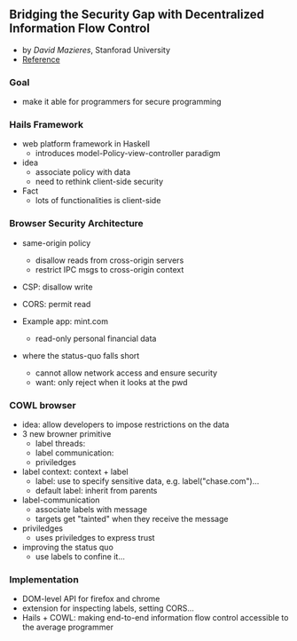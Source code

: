 Bridging the Security Gap with Decentralized Information Flow Control
---

- by *David Mazieres*, Stanforad University
- [Reference](http://www.amitlevy.com/papers/hails-crash2012.pdf)


### Goal
- make it able for programmers for secure programming

### Hails Framework
- web platform framework in Haskell
	- introduces model-Policy-view-controller paradigm
- idea
	- associate policy with data
	- need to rethink client-side security
- Fact
	- lots of functionalities is client-side
	

### Browser Security Architecture
- same-origin policy
	- disallow reads from cross-origin servers
	- restrict IPC msgs to cross-origin context

- CSP: disallow write
- CORS: permit read
- Example app: mint.com
	- read-only personal financial data
- where the status-quo falls short
	- cannot allow network access and ensure security
	- want: only reject when it looks at the pwd

### COWL browser
- idea: allow developers to impose restrictions on the data 
- 3 new browner primitive
	- label threads:
	- label communication:
	- priviledges
- label context: context + label
	- label: use to specify sensitive data, e.g. label("chase.com")...
	- default label: inherit from parents
- label-communication
	- associate labels with message
	- targets get "tainted" when they receive the message
- priviledges
	- uses priviledges to express trust
- improving the status quo
	- use labels to confine it...

### Implementation
- DOM-level API for firefox and chrome
- extension for inspecting labels, setting CORS...
- Hails + COWL: making end-to-end information flow control accessible to the average programmer